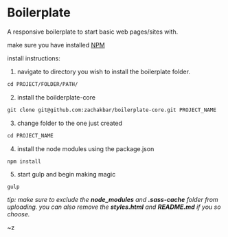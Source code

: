 # Boilerplate

A responsive boilerplate to start basic web pages/sites with.

make sure you have installed [NPM](https://www.npmjs.com/get-npm)

install instructions:
1. navigate to directory you wish to install the boilerplate folder.
```html
cd PROJECT/FOLDER/PATH/
```
2. install the boilderplate-core
```html
git clone git@github.com:zachakbar/boilerplate-core.git PROJECT_NAME
```
3. change folder to the one just created
```html
cd PROJECT_NAME
```
4. install the node modules using the package.json
```html
npm install
```
5. start gulp and begin making magic
```
gulp
```

_tip: make sure to exclude the **node_modules** and **.sass-cache** folder from uploading. you can also remove the **styles.html** and **README.md** if you so choose._

~z
